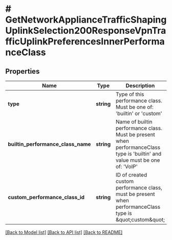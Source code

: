 # # GetNetworkApplianceTrafficShapingUplinkSelection200ResponseVpnTrafficUplinkPreferencesInnerPerformanceClass

## Properties

Name | Type | Description | Notes
------------ | ------------- | ------------- | -------------
**type** | **string** | Type of this performance class. Must be one of: &#39;builtin&#39; or &#39;custom&#39; |
**builtin_performance_class_name** | **string** | Name of builtin performance class. Must be present when performanceClass type is &#39;builtin&#39; and value must be one of: &#39;VoIP&#39; | [optional]
**custom_performance_class_id** | **string** | ID of created custom performance class, must be present when performanceClass type is \&quot;custom\&quot; | [optional]

[[Back to Model list]](../../README.md#models) [[Back to API list]](../../README.md#endpoints) [[Back to README]](../../README.md)
